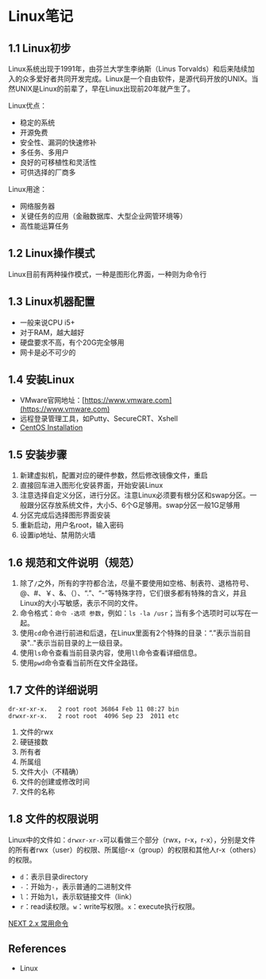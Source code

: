 # Linux笔记

## 1.1 Linux初步
Linux系统出现于1991年，由芬兰大学生李纳斯（Linus Torvalds）和后来陆续加入的众多爱好者共同开发完成。Linux是一个自由软件，是源代码开放的UNIX。当然UNIX是Linux的前辈了，早在Linux出现前20年就产生了。

Linux优点：
- 稳定的系统
- 开源免费
- 安全性、漏洞的快速修补
- 多任务、多用户
- 良好的可移植性和灵活性
- 可供选择的厂商多

Linux用途：
- 网络服务器
- 关键任务的应用（金融数据库、大型企业网管环境等）
- 高性能运算任务

## 1.2 Linux操作模式
Linux目前有两种操作模式，一种是图形化界面，一种则为命令行

## 1.3 Linux机器配置
- 一般来说CPU i5+
- 对于RAM，越大越好
- 硬盘要求不高，有个20G完全够用
- 网卡是必不可少的

## 1.4 安装Linux
- VMware官网地址：[https://www.vmware.com](https://www.vmware.com)
- 远程登录管理工具，如Putty、SecureCRT、Xshell
- [CentOS Installation](CentOSInstallation.md)

## 1.5 安装步骤
1. 新建虚拟机，配置对应的硬件参数，然后修改镜像文件，重启
2. 直接回车进入图形化安装界面，开始安装Linux
3. 注意选择自定义分区，进行分区。注意Linux必须要有根分区和swap分区。一般跟分区存放系统文件，大小5、6个G足够用。swap分区一般1G足够用
4. 分区完成后选择图形界面安装
5. 重新启动，用户名root，输入密码
6. 设置ip地址、禁用防火墙

## 1.6 规范和文件说明（规范）
1. 除了`/`之外，所有的字符都合法，尽量不要使用如空格、制表符、退格符号、@、#、￥、&、（）、“.”、“-”等特殊字符，它们很多都有特殊的含义，并且Linux的大小写敏感，表示不同的文件。
2. 命令格式：`命令 -选项 参数`，例如：`ls -la /usr`；当有多个选项时可以写在一起。
3. 使用`cd`命令进行前进和后退，在Linux里面有2个特殊的目录：“.”表示当前目录".."表示当前目录的上一级目录。
4. 使用`ls`命令查看当前目录内容，使用`ll`命令查看详细信息。
5. 使用`pwd`命令查看当前所在文件全路径。

## 1.7 文件的详细说明
```
dr-xr-xr-x.   2 root root 36864 Feb 11 08:27 bin
drwxr-xr-x.   2 root root  4096 Sep 23  2011 etc
```
1. 文件的rwx
1. 硬链接数
1. 所有者
1. 所属组
1. 文件大小（不精确）
1. 文件的创建或修改时间
1. 文件的名称

## 1.8 文件的权限说明
Linux中的文件如：`drwxr-xr-x`可以看做三个部分（rwx，r-x，r-x），分别是文件的所有者rwx（user）的权限、所属组r-x（group）的权限和其他人r-x（others）的权限。
- `d`：表示目录directory
- `-`：开始为`-`，表示普通的二进制文件
- `l`：开始为`l`，表示软链接文件（link）	
- `r`：read读权限。`w`：write写权限。`x`：execute执行权限。

[NEXT 2.x 常用命令](LinuxNoteCommands.md)
    
## References
- Linux